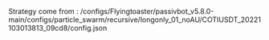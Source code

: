 Strategy come from : /configs/Flyingtoaster/passivbot_v5.8.0-main/configs/particle_swarm/recursive/longonly_01_noAU/COTIUSDT_20221103013813_09cd8/config.json